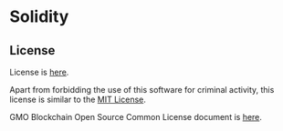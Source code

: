 Solidity
==================================================

License
--------------------------------------
License is [here](./LICENSE.txt).

Apart from forbidding the use of this software for criminal activity, this license is similar to the [MIT License](https://opensource.org/licenses/mit-license.php).

GMO Blockchain Open Source Common License document is [here](https://guide.blockchain.z.com/docs/oss/license/).
